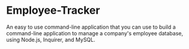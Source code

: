 # Employee-Tracker
An easy to use command-line application that you can use to build a command-line application to manage a company's employee database, using Node.js, Inquirer, and MySQL.
